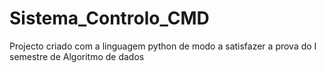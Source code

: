 # Sistema_Controlo_CMD
Projecto criado com a linguagem python de modo a satisfazer a prova do I semestre de Algoritmo de dados
